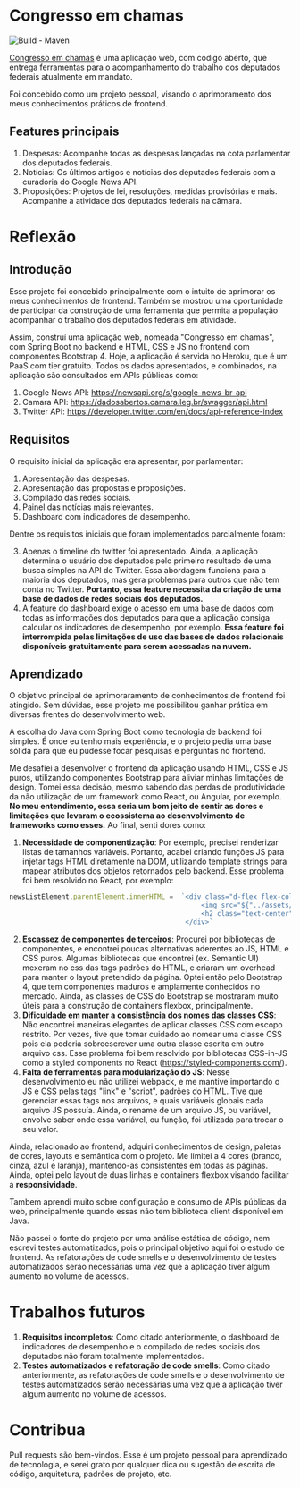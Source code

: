 # Congresso em chamas
![Build - Maven](https://github.com/gpr-indevelopment/congresso_em_chamas/workflows/Java%20CI%20with%20Maven/badge.svg)

[Congresso em chamas](https://congresso-em-chamas.herokuapp.com/) é uma aplicação web, com código aberto, que entrega ferramentas para o acompanhamento do trabalho dos deputados federais atualmente em mandato. 

Foi concebido como um projeto pessoal, visando o aprimoramento dos meus conhecimentos práticos de frontend.

## Features principais

 1. Despesas: Acompanhe todas as despesas lançadas na cota parlamentar dos deputados federais.
 2. Notícias: Os últimos artigos e notícias dos deputados federais com a curadoria do Google News API.
 3. Proposições: Projetos de lei, resoluções, medidas provisórias e mais. Acompanhe a atividade dos deputados federais na câmara.

# Reflexão
## Introdução
Esse projeto foi concebido principalmente com o intuito de aprimorar os meus conhecimentos de frontend. Também se mostrou uma oportunidade de participar da construção de uma ferramenta que permita a população acompanhar o trabalho dos deputados federais em atividade.

Assim, construí uma aplicação web, nomeada "Congresso em chamas", com Spring Boot no backend e HTML, CSS e JS no frontend com componentes Bootstrap 4. Hoje, a aplicação é servida no Heroku, que é um PaaS com tier gratuito. Todos os dados apresentados, e combinados, na aplicação são consultados em APIs públicas como:

 1. Google News API: https://newsapi.org/s/google-news-br-api
 2. Camara API: https://dadosabertos.camara.leg.br/swagger/api.html
 3. Twitter API: https://developer.twitter.com/en/docs/api-reference-index

## Requisitos

O requisito inicial da aplicação era apresentar, por parlamentar:

 1. Apresentação das despesas.
 2. Apresentação das propostas e proposições.
 3. Compilado das redes sociais.
 4. Painel das notícias mais relevantes.
 5. Dashboard com indicadores de desempenho.

Dentre os requisitos iniciais que foram implementados parcialmente foram:

 3. Apenas o timeline do twitter foi apresentado. Ainda, a aplicação determina o usuário dos deputados pelo primeiro resultado de uma busca simples na API do Twitter. Essa abordagem funciona para a maioria dos deputados, mas gera problemas para outros que não tem conta no Twitter. **Portanto, essa feature necessita da criação de uma base de dados de redes sociais dos deputados.**
 5. A feature do dashboard exige o acesso em uma base de dados com todas as informações dos deputados para que a aplicação consiga calcular os indicadores de desempenho, por exemplo. **Essa feature foi interrompida pelas limitações de uso das bases de dados relacionais disponíveis gratuitamente para serem acessadas na nuvem.**

## Aprendizado

O objetivo principal de aprimoraramento de conhecimentos de frontend foi atingido. Sem dúvidas, esse projeto me possibilitou ganhar prática em diversas frentes do desenvolvimento web.

A escolha do Java com Spring Boot como tecnologia de backend foi simples. É onde eu tenho mais experiência, e o projeto pedia uma base sólida para que eu pudesse focar pesquisas e perguntas no frontend.

Me desafiei a desenvolver o frontend da aplicação usando HTML, CSS e JS puros, utilizando componentes Bootstrap para aliviar minhas limitações de design. Tomei essa decisão, mesmo sabendo das perdas de produtividade da não utilização de um framework como React, ou Angular, por exemplo. **No meu entendimento, essa seria um bom jeito de sentir as dores e limitações que levaram o ecossistema ao desenvolvimento de frameworks como esses.** Ao final, senti dores como:

 1. **Necessidade de componentização**: Por exemplo, precisei renderizar listas de tamanhos variáveis. Portanto, acabei criando funções JS para injetar tags HTML diretamente na DOM, utilizando template strings para mapear atributos dos objetos retornados pelo backend. Esse problema foi bem resolvido no React, por exemplo:
```javascript
newsListElement.parentElement.innerHTML =  `<div class="d-flex flex-column justify-content-center align-items-center">
												<img src="${"../assets/perfil-nobackground.png"}" height="200">
												<h2 class="text-center">Nenhuma notícia recente encontrada.</h2>
											</div>`
```
 2. **Escassez de componentes de terceiros**: Procurei por bibliotecas de componentes, e encontrei poucas alternativas aderentes ao JS, HTML e CSS puros. Algumas bibliotecas que encontrei (ex. Semantic UI) mexeram no css das tags padrões do HTML, e criaram um overhead para manter o layout pretendido da página. Optei então pelo Bootstrap 4, que tem componentes maduros e amplamente conhecidos no mercado. Ainda, as classes de CSS do Bootstrap se mostraram muito úteis para a construção de containers flexbox, principalmente.
 3. **Dificuldade em manter a consistência dos nomes das classes CSS**: Não encontrei maneiras elegantes de aplicar classes CSS com escopo restrito. Por vezes, tive que tomar cuidado ao nomear uma classe CSS pois ela poderia sobreescrever uma outra classe escrita em outro arquivo css. Esse problema foi bem resolvido por bibliotecas CSS-in-JS como a styled components no React (https://styled-components.com/).
 4. **Falta de ferramentas para modularização do JS**: Nesse desenvolvimento eu não utilizei webpack, e me mantive importando o JS e CSS pelas tags "link" e "script", padrões do HTML. Tive que gerenciar essas tags nos arquivos, e quais variáveis globais cada arquivo JS possuía. Ainda, o rename de um arquivo JS, ou variável, envolve saber onde essa variável, ou função, foi utilizada para trocar o seu valor. 

Ainda, relacionado ao frontend, adquiri conhecimentos de design, paletas de cores, layouts e semântica com o projeto. Me limitei a 4 cores (branco, cinza, azul e laranja), mantendo-as consistentes em todas as páginas. Ainda, optei pelo layout de duas linhas e containers flexbox visando facilitar a **responsividade**.

Tambem aprendi muito sobre configuração e consumo de APIs públicas da web, principalmente quando essas não tem biblioteca client disponível em Java. 

Não passei o fonte do projeto por uma análise estática de código, nem escrevi testes automatizados, pois o principal objetivo aqui foi o estudo de frontend. As refatorações de code smells e o desenvolvimento de testes automatizados serão necessárias uma vez que a aplicação tiver algum aumento no volume de acessos.

# Trabalhos futuros

1. **Requisitos incompletos**: Como citado anteriormente, o dashboard de indicadores de desempenho e o compilado de redes sociais dos deputados não foram totalmente implementados.
2. **Testes automatizados e refatoração de code smells**: Como citado anteriormente, as refatorações de code smells e o desenvolvimento de testes automatizados serão necessárias uma vez que a aplicação tiver algum aumento no volume de acessos.

# Contribua
Pull requests são bem-vindos. Esse é um projeto pessoal para aprendizado de tecnologia, e serei grato por qualquer dica ou sugestão de escrita de código, arquitetura, padrões de projeto, etc.
